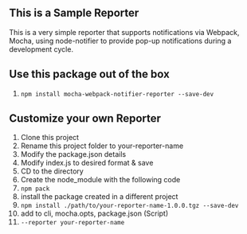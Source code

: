 ## This is a Sample Reporter
This is a very simple reporter that supports notifications via Webpack, Mocha, using node-notifier to provide pop-up notifications during a development cycle.
## Use this package out of the box
1. `npm install mocha-webpack-notifier-reporter --save-dev`
## Customize your own Reporter
1. Clone this project
2. Rename this project folder to your-reporter-name
3. Modify the package.json details
4. Modify index.js to desired format & save
5. CD to the directory
6. Create the node_module with the following code
7. `npm pack`
8. install the package created in a different project
9. `npm install ./path/to/your-reporter-name-1.0.0.tgz --save-dev`
10. add to cli, mocha.opts, package.json (Script)
11. `--reporter your-reporter-name`
